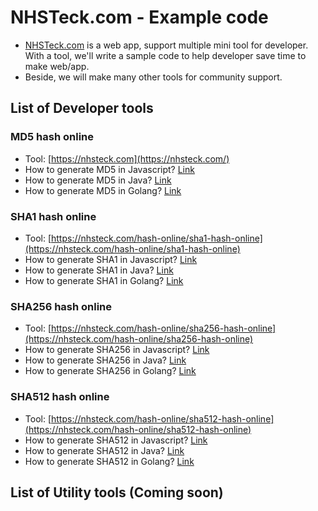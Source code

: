 # NHSTeck.com - Example code
* [NHSTeck.com](https://nhsteck.com) is a web app, support multiple mini tool for developer. With a tool, we'll write a sample code to help developer save time to make web/app. 
* Beside, we will make many other tools for community support.

## List of Developer tools

### MD5 hash online
  * Tool: [https://nhsteck.com](https://nhsteck.com/)
  * How to generate MD5 in Javascript? [Link](https://nhsteck.com#code_js)
  * How to generate MD5 in Java? [Link](https://nhsteck.com#code_java)
  * How to generate MD5 in Golang? [Link](https://nhsteck.com#code_go)

### SHA1 hash online
  * Tool: [https://nhsteck.com/hash-online/sha1-hash-online](https://nhsteck.com/hash-online/sha1-hash-online)
  * How to generate SHA1 in Javascript? [Link](https://nhsteck.com/hash-online/sha1-hash-online#code_js)
  * How to generate SHA1 in Java? [Link](https://nhsteck.com/hash-online/sha1-hash-online#code_java)
  * How to generate SHA1 in Golang? [Link](https://nhsteck.com/hash-online/sha1-hash-online#code_go)

### SHA256 hash online
  * Tool: [https://nhsteck.com/hash-online/sha256-hash-online](https://nhsteck.com/hash-online/sha256-hash-online)
  * How to generate SHA256 in Javascript? [Link](https://nhsteck.com/hash-online/sha256-hash-online#code_js)
  * How to generate SHA256 in Java? [Link](https://nhsteck.com/hash-online/sha256-hash-online#code_java)
  * How to generate SHA256 in Golang? [Link](https://nhsteck.com/hash-online/sha256-hash-online#code_go)

### SHA512 hash online
  * Tool: [https://nhsteck.com/hash-online/sha512-hash-online](https://nhsteck.com/hash-online/sha512-hash-online)
  * How to generate SHA512 in Javascript? [Link](https://nhsteck.com/hash-online/sha512-hash-online#code_js)
  * How to generate SHA512 in Java? [Link](https://nhsteck.com/hash-online/sha512-hash-online#code_java)
  * How to generate SHA512 in Golang? [Link](https://nhsteck.com/hash-online/sha512-hash-online#code_go)

## List of Utility tools (Coming soon)